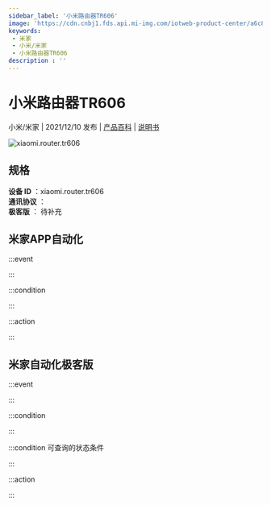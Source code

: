 ```yaml
---
sidebar_label: '小米路由器TR606'
image: 'https://cdn.cnbj1.fds.api.mi-img.com/iotweb-product-center/a6c8f1d4a974407d9e57364be3adc267_1635923029114.png?GalaxyAccessKeyId=AKVGLQWBOVIRQ3XLEW&Expires=9223372036854775807&Signature=ms4sxwWgLYTjzpPk4Regccgof0M='
keywords: 
 - 米家
 - 小米/米家
 - 小米路由器TR606
description : ''
---
```

# 小米路由器TR606

小米/米家 | 2021/12/10 发布 | [产品百科](https://home.mi.com/webapp/content/baike/product/index.html?model=xiaomi.router.tr606/) | [说明书](https://home.mi.com/views/introduction.html?model=xiaomi.router.tr606&region=cn)

![xiaomi.router.tr606](https://cdn.cnbj1.fds.api.mi-img.com/iotweb-product-center/a6c8f1d4a974407d9e57364be3adc267_1635923029114.png?GalaxyAccessKeyId=AKVGLQWBOVIRQ3XLEW&Expires=9223372036854775807&Signature=ms4sxwWgLYTjzpPk4Regccgof0M=)

## 规格  
> 
**设备 ID** ：xiaomi.router.tr606  
**通讯协议** ：  
**极客版**  ： 待补充 


## 米家APP自动化  

:::event  

:::

:::condition  

:::

:::action   

:::

## 米家自动化极客版  

:::event  

:::

:::condition  

:::

:::condition 可查询的状态条件  

:::

:::action  

:::

        
